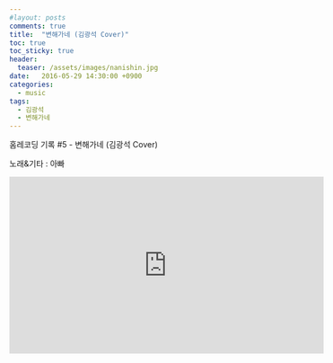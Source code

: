 ```yaml
---
#layout: posts
comments: true
title:  "변해가네 (김광석 Cover)"
toc: true
toc_sticky: true
header:
  teaser: /assets/images/nanishin.jpg
date:   2016-05-29 14:30:00 +0900
categories:
  - music
tags:
  - 김광석
  - 변해가네
---
```

홈레코딩 기록 #5 - 변해가네 (김광석 Cover)

노래&기타 : 아빠

<iframe width="560" height="315" src="https://www.youtube-nocookie.com/embed/WScYm2FLKrI" frameborder="0" allow="autoplay; encrypted-media" allowfullscreen></iframe>

